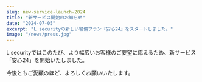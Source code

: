 ```yaml
---
slug: new-service-launch-2024
title: "新サービス開始のお知らせ"
date: "2024-07-05"
excerpt: "L securityの新しい警備プラン『安心24』をスタートしました。"
image: "/news/press.jpg"
---
```


L securityではこのたび、より幅広いお客様のご要望に応えるため、新サービス「安心24」を開始いたしました。

今後ともご愛顧のほど、よろしくお願いいたします。
